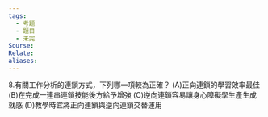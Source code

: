 ```yaml
---
tags:
  - 考題
  - 題目
  - 未完
Sourse:
Relate: 
aliases:
---
```

8.有關工作分析的連鎖方式，下列哪一項較為正確？
(A)正向連鎖的學習效率最佳
(B)在完成一連串連鎖技能後方給予增強
(C)逆向連鎖容易讓身心障礙學生產生成就感
(D)教學時宜將正向連鎖與逆向連鎖交替運用
